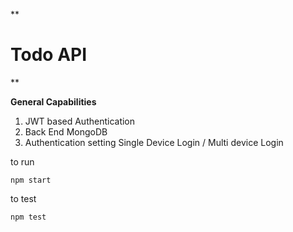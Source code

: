 
**

# Todo API

**

  

**General Capabilities**

  
  

 1. JWT based Authentication
 2. Back End MongoDB
 3. Authentication setting Single Device Login / Multi device 	Login

  
  

to run 

    npm start

to test 

    npm test

